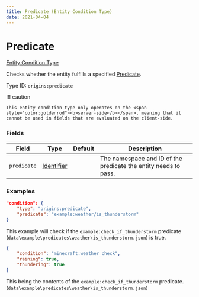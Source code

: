 ```yaml
---
title: Predicate (Entity Condition Type)
date: 2021-04-04
---
```


# Predicate

[Entity Condition Type](../entity_condition_types.md)

Checks whether the entity fulfills a specified [Predicate](https://minecraft.wiki/w/Predicate).

Type ID: `origins:predicate`

!!! caution

    This entity condition type only operates on the <span style="color:goldenrod"><b>server-side</b></span>, meaning that it cannot be used in fields that are evaluated on the client-side.


### Fields

Field  | Type | Default | Description
-------|------|---------|-------------
`predicate` | [Identifier](../data_types/identifier.md) | | The namespace and ID of the predicate the entity needs to pass.


### Examples

```json
"condition": {
    "type": "origins:predicate",
    "predicate": "example:weather/is_thunderstorm"
}
```

This example will check if the `example:check_if_thunderstorm` predicate (`data\example\predicates\weather\is_thunderstorm.json`) is true.
<br>

```json
{
    "condition": "minecraft:weather_check",
    "raining": true,
    "thundering": true
}
```

This being the contents of the `example:check_if_thunderstorm` predicate. (`data\example\predicates\weather\is_thunderstorm.json`)
